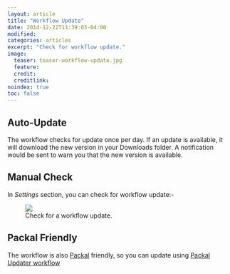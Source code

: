 ```yaml
---
layout: article
title: "Workflow Update"
date: 2014-12-22T11:39:03-04:00
modified:
categories: articles
excerpt: "Check for workflow update."
image:
  teaser: teaser-workflow-update.jpg
  feature:
  credit: 
  creditlink:
noindex: true
toc: false
---
```



## Auto-Update

The workflow checks for update once per day.
If an update is available, it will download the new version in your Downloads folder.
A notification would be sent to warn you that the new version is available.

## Manual Check

In *Settings* section, you can check for workflow update:-

<figure>
	<img src="{{ site.url }}/images/check_workflow_update.gif"></a>
	<figcaption>Check for a workflow update.</figcaption>
</figure>

## Packal Friendly

The workflow is also [Packal](http://www.packal.org) friendly, so you can update using [Packal Updater workflow](http://www.packal.org/workflow/packal-updater)